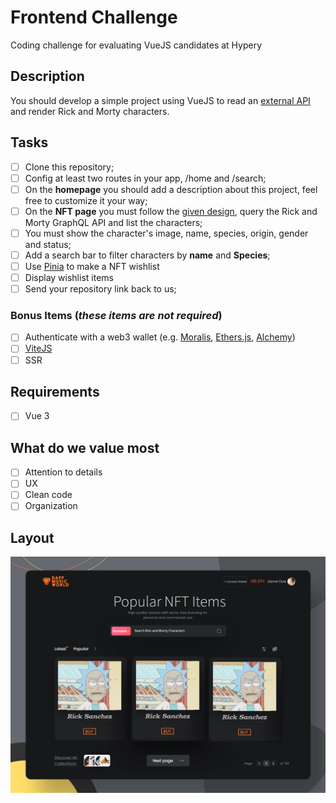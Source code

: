 # Frontend Challenge

Coding challenge for evaluating VueJS candidates at Hypery

## Description

You should develop a simple project using VueJS to read an [external API](https://studio.apollographql.com/public/rick-and-morty-a3b90u/home?variant=current) and render Rick and Morty characters.

## Tasks

- [ ] Clone this repository;
- [ ] Config at least two routes in your app, /home and /search;
- [ ] On the **homepage** you should add a description about this project, feel free to customize it your way;
- [ ] On the **NFT page** you must follow the [given design](https://raw.githubusercontent.com/wiltersongarcia/frontend-challenge/main/assets/layout-frontend.webp?token=GHSAT0AAAAAABXVHZA7UNBAHXEKGN226GB4YYFK4YA), query the Rick and Morty GraphQL API and list the characters;
- [ ] You must show the character's image, name, species, origin, gender and status;
- [ ] Add a search bar to filter characters by **name** and **Species**;
- [ ] Use [Pinia](https://pinia.vuejs.org/) to make a NFT wishlist
- [ ] Display wishlist items
- [ ] Send your repository link back to us;

### Bonus Items (_these items are not required_)

- [ ] Authenticate with a web3 wallet (e.g. [Moralis](https://v1docs.moralis.io/moralis-dapp/users/web3-login/metamask), [Ethers.js](https://docs.ethers.io/v5/), [Alchemy](https://docs.alchemy.com/reference/use-alchemyweb3js))
- [ ] [ViteJS](https://vitejs.dev/)
- [ ] SSR

## Requirements

- [ ] Vue 3

## What do we value most

- [ ] Attention to details
- [ ] UX
- [ ] Clean code
- [ ] Organization

## Layout

![layout image](https://raw.githubusercontent.com/wiltersongarcia/frontend-challenge/main/assets/layout-frontend.webp?token=GHSAT0AAAAAABXVHZA7UNBAHXEKGN226GB4YYFK4YA)
